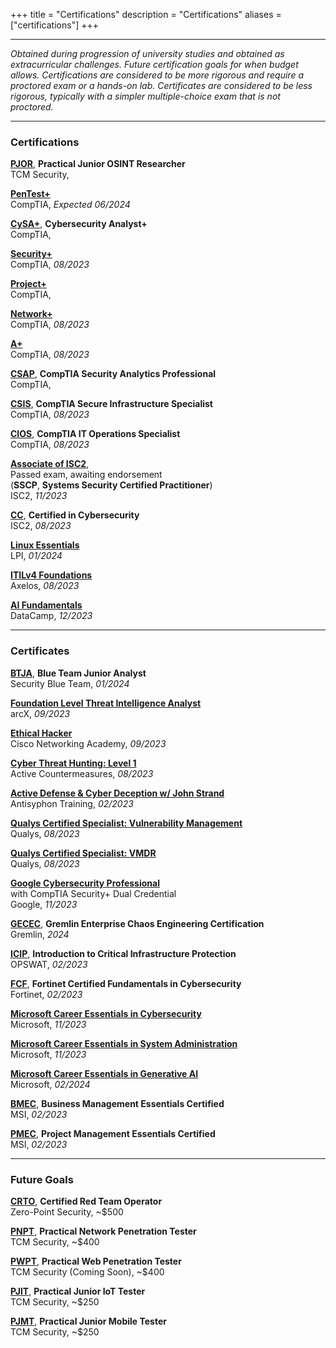 +++
title = "Certifications"
description = "Certifications"
aliases = ["certifications"]
+++

---

*Obtained during progression of university studies and obtained as extracurricular challenges. Future certification goals for when budget allows. Certifications are considered to be more rigorous and require a proctored exam or a hands-on lab. Certificates are considered to be less rigorous, typically with a simpler multiple-choice exam that is not proctored.*

---

### Certifications

[**PJOR**](https://certifications.tcm-sec.com/pjor/), **Practical Junior OSINT Researcher** \
TCM Security, 

[**PenTest+**](https://www.comptia.org/certifications/pentest) \
CompTIA, *Expected 06/2024*

[**CySA+**](https://www.comptia.org/certifications/cybersecurity-analyst), **Cybersecurity Analyst+** \
CompTIA,

[**Security+**](https://www.comptia.org/certifications/security) \
CompTIA, *08/2023*

[**Project+**](https://www.comptia.org/certifications/project) \
CompTIA, 

[**Network+**](https://www.comptia.org/certifications/network) \
CompTIA, *08/2023*

[**A+**](https://www.comptia.org/certifications/a) \
CompTIA, *08/2023* 

[**CSAP**](https://www.comptia.org/certifications/which-certification/stackable-certifications), **CompTIA Security Analytics Professional** \
CompTIA,

[**CSIS**](https://www.comptia.org/certifications/which-certification/stackable-certifications), **CompTIA Secure Infrastructure Specialist** \
CompTIA, *08/2023*

[**CIOS**](https://www.comptia.org/certifications/which-certification/stackable-certifications), **CompTIA IT Operations Specialist** \
CompTIA, *08/2023*

[**Associate of ISC2**](https://www.isc2.org/certifications/sscp), \
Passed exam, awaiting endorsement \
(**SSCP**, **Systems Security Certified Practitioner**) \
ISC2, *11/2023*

[**CC**](https://www.isc2.org/certifications/cc), **Certified in Cybersecurity** \
ISC2, *08/2023*

[**Linux Essentials**](https://www.lpi.org/our-certifications/linux-essentials-overview/) \
LPI, *01/2024*

[**ITILv4 Foundations**](https://www.axelos.com/certifications/itil-service-management/itil-4-foundation) \
Axelos, *08/2023*

[**AI Fundamentals**](https://www.datacamp.com/certification/ai-fundamentals) \
DataCamp, *12/2023*

---

### Certificates

[**BTJA**](https://securityblue.team/training/), **Blue Team Junior Analyst** \
Security Blue Team, *01/2024*

[**Foundation Level Threat Intelligence Analyst**](https://arcx.io/courses/cyber-threat-intelligence-101) \
arcX, *09/2023*

[**Ethical Hacker**](https://skillsforall.com/course/ethical-hacker) \
Cisco Networking Academy, *09/2023*

[**Cyber Threat Hunting: Level 1**](https://www.activecountermeasures.com/hunt-training/) \
Active Countermeasures, *08/2023*

[**Active Defense & Cyber Deception w/ John Strand**](https://www.antisyphontraining.com/on-demand-courses/active-defense-cyber-deception-w-john-strand/) \
Antisyphon Training, *02/2023*

[**Qualys Certified Specialist: Vulnerability Management**](https://www.qualys.com/training/course/vulnerability-management/) \
Qualys, *08/2023*

[**Qualys Certified Specialist: VMDR**](https://www.qualys.com/training/course/vmdr/) \
Qualys, *08/2023*

[**Google Cybersecurity Professional**](https://grow.google/certificates/cybersecurity/) \
with CompTIA Security+ Dual Credential \
Google, *11/2023*

[**GECEC**](https://www.gremlin.com/certification), **Gremlin Enterprise Chaos Engineering Certification** \
Gremlin, *2024*

[**ICIP**](https://get-started.opswatacademy.com/introduction-critical-infrastructure-protection), **Introduction to Critical Infrastructure Protection** \
OPSWAT, *02/2023*

[**FCF**](https://training.fortinet.com/local/staticpage/view.php?page=fcf_cybersecurity), **Fortinet Certified Fundamentals in Cybersecurity** \
Fortinet, *02/2023*

[**Microsoft Career Essentials in Cybersecurity**](https://www.linkedin.com/learning/paths/career-essentials-in-cybersecurity-by-microsoft-and-linkedin) \
Microsoft, *11/2023*

[**Microsoft Career Essentials in System Administration**](https://www.linkedin.com/learning/career-essentials-in-system-administration-by-microsoft-and-linkedin) \
Microsoft, *11/2023*

[**Microsoft Career Essentials in Generative AI**](https://www.linkedin.com/learning/paths/career-essentials-in-generative-ai-by-microsoft-and-linkedin) \
Microsoft, *02/2024*

[**BMEC**](https://lms.msicertified.com/store/3052441-business-management-essentials-certified-bmec-advanced), **Business Management Essentials Certified** \
MSI, *02/2023*

[**PMEC**](https://www.msicertified.com/project-management/project-management-essentials-certified/), **Project Management Essentials Certified** \
MSI, *02/2023*

---

### Future Goals

[**CRTO**](https://training.zeropointsecurity.co.uk/courses/red-team-ops), **Certified Red Team Operator** \
Zero-Point Security, ~$500

[**PNPT**](https://certifications.tcm-sec.com/pnpt/), **Practical Network Penetration Tester** \
TCM Security, ~$400

[**PWPT**](https://certifications.tcm-sec.com/), **Practical Web Penetration Tester** \
TCM Security (Coming Soon), ~$400

[**PJIT**](https://certifications.tcm-sec.com/pjit/), **Practical Junior IoT Tester** \
TCM Security, ~$250

[**PJMT**](https://certifications.tcm-sec.com/pjmt/), **Practical Junior Mobile Tester** \
TCM Security, ~$250